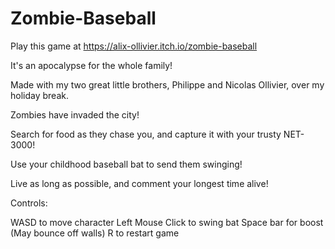 # Zombie-Baseball

Play this game at https://alix-ollivier.itch.io/zombie-baseball

It's an apocalypse for the whole family!

Made with my two great little brothers, Philippe and Nicolas Ollivier, over my holiday break. 

Zombies have invaded the city! 

Search for food as they chase you, and capture it with your trusty NET-3000!

Use your childhood baseball bat to send them swinging! 

Live as long as possible, and comment your longest time alive!



Controls:

WASD to move character
Left Mouse Click to swing bat
Space bar for boost (May bounce off walls)
R to restart game
